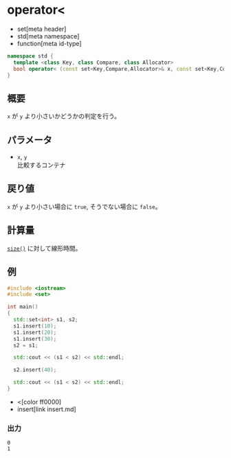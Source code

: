 # operator<
* set[meta header]
* std[meta namespace]
* function[meta id-type]

```cpp
namespace std {
  template <class Key, class Compare, class Allocator>
  bool operator< (const set<Key,Compare,Allocator>& x, const set<Key,Compare,Allocator>& y);
}
```

## 概要
`x` が `y` より小さいかどうかの判定を行う。


## パラメータ
- `x`, `y`<br/>
比較するコンテナ


## 戻り値
`x` が `y` より小さい場合に `true`, そうでない場合に `false`。


## 計算量
[`size()`](size.md) に対して線形時間。


## 例
```cpp
#include <iostream>
#include <set>

int main()
{
  std::set<int> s1, s2;
  s1.insert(10);
  s1.insert(20);
  s1.insert(30);
  s2 = s1;

  std::cout << (s1 < s2) << std::endl;

  s2.insert(40);

  std::cout << (s1 < s2) << std::endl;
}
```
* <[color ff0000]
* insert[link insert.md]

### 出力
```
0
1
```
